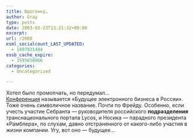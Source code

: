 ```yaml
---
title: Вдогонку…
author: Gray
type: posts
date: 2003-03-23T13:21:32+00:00
excerpt:
url: /2660
esml_socialcount_LAST_UPDATED:
  - 1497021484
essb_cache_expire:
  - 1595658966
categories:
  - Uncategorized

---
```








Хотел было промолчать, но передумал&#8230;  
<a href="http://www.searchengines.ru/blog/archives/000449.html" target="_blank">Конференция</a> называется &#171;Будущее электронного бизнеса в России&#187;. Тоже очень символичное название. Почти по Фрейду. Особенно, если учесть участие Себранта &#8212; руководителя российского **подразделения** транснационального портала Lycos, и Носика &#8212; парадного президента &#171;Рамблера&#187;, по слухам, давно отстраненного от какого-либо участия в жизни компании. Угу, вот оно &#8212; будущее&#8230;
